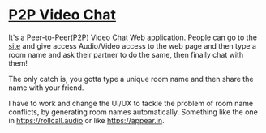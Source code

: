 # [P2P Video Chat](https://p2p-videochat-uxtwsdpire.now.sh/)

It's a Peer-to-Peer(P2P) Video Chat Web application. People can go to the [site](https://p2p-videochat-uxtwsdpire.now.sh/) and give access Audio/Video access to the web page and then type a room name and ask their partner to do the same, then finally chat with them!

The only catch is, you gotta type a unique room name and then share the name with your friend.

I have to work and change the UI/UX to tackle the problem of room name conflicts, by generating room names automatically. Something like the one in https://rollcall.audio or like https://appear.in.
